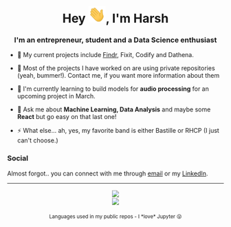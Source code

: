 <h1 align="center">Hey <img src="Hi.gif" width="40px" />, I'm Harsh</h1>
<h3 align="center">I'm an entrepreneur, student and a Data Science enthusiast </h3>

- 🔭 My current projects include [Findr](https://findrapp.ca/), Fixit, Codify and Dathena.

- 🌱 Most of the projects I have worked on are using private repositories (yeah, bummer!). Contact me, if you want more information about them

- 👯 I'm currently learning to build models for **audio processing** for an upcoming project in March.

- 💬 Ask me about **Machine Learning, Data Analysis** and maybe some **React** but go easy on that last one!

- ⚡ What else... ah, yes, my favorite band is either Bastille or RHCP (I just can't choose.)

### Social
Almost forgot.. you can connect with me through [email](harsh.jhunjhunwala@mail.utoronto.ca) or my [LinkedIn](https://www.linkedin.com/in/harsh-jhunjhunwala/).





<hr />
<div align="center">
  <img align="center" src="https://github-readme-stats.vercel.app/api?username=Harsh-2420&show_icons=true&theme=radical&hide_border=true">
  <br/>
  <img align="center" src="https://github-readme-stats.codestackr.vercel.app/api/top-langs?username=Harsh-2420&layout=compact&show_icons=true&theme=radical&hide_border=true" />
  <br/>
   <br/>
  <small>Languages used in my public repos - I *love* Jupyter 😛</small>
</div>
